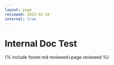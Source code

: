```yaml
---
layout: page
reviewed: 2023-02-24
internal: true
---
```


# Internal Doc Test

{% include footer.md reviewed=page.reviewed %}

